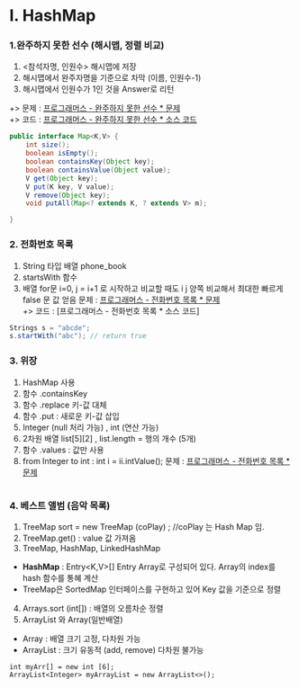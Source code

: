 # I. HashMap

### 1.완주하지 못한 선수 (해시맵, 정렬 비교) 
1) <참석자명, 인원수> 해시맵에 저장
2) 해시맵에서 완주자명을 기준으로 차막 (이름, 인원수-1)
3) 해시맵에서 인원수가 1인 것을 Answer로 리턴

+> 문제 : [프로그래머스 - 완주하지 못한 선수 * 문제 ](https://programmers.co.kr/learn/courses/30/lessons/42576)
<br> +> 코드 : [프로그래머스 - 완주하지 못한 선수 * 소스 코드](https://github.com/yjo5252/practice-java/blob/master/programmers/Hash_runner.java)
```java
public interface Map<K,V> {
    int size();
    boolean isEmpty();
    boolean containsKey(Object key);
    boolean containsValue(Object value);
    V get(Object key);
    V put(K key, V value);
    V remove(Object key);
    void putAll(Map<? extends K, ? extends V> m);

}

```
### 2. 전화번호 목록 
1) String 타입 배열 phone_book
2) startsWith 함수 
3) 배열 for문 i=0, j = i+1 로 시작하고 비교할 때도 i j 양쪽 비교해서 최대한 빠르게 false 문 값 얻음
문제 : [프로그래머스 - 전화번호 목록 * 문제 ](https://programmers.co.kr/learn/courses/30/lessons/42577)
<br> +> 코드 : [프로그래머스 - 전화번호 목록 * 소스 코드]
```java
Strings s = "abcde";
s.startWith("abc"); // return true
```

### 3. 위장 
1) HashMap 사용 
2) 함수 .containsKey 
3) 함수 .replace 키-값 대체
4) 함수 .put : 새로운 키-값 삽입
5) Integer (null 처리 가능) , int (연산 가능)
6) 2차원 배열 list[5][2] , list.length = 행의 개수 (5개)
7) 함수 .values : 값만 사용 
8) from Integer to int : int i = ii.intValue();
문제 : [프로그래머스 - 전화번호 목록 * 문제 ](https://programmers.co.kr/learn/courses/30/lessons/42578)
```java


```
### 4. 베스트 앨범 (음악 목록)
1) TreeMap sort = new TreeMap (coPlay) ; //coPlay 는 Hash Map 임.
2) TreeMap.get() : value 값 가져옴
3) TreeMap, HashMap, LinkedHashMap
- <b>HashMap</b> : Entry<K,V>[] Entry Array로 구성되어 있다. 
Array의 index를 hash 함수를 통혜 계산
- TreeMap은 SortedMap 인터페이스를 구현하고 있어 Key 값을 기준으로 정렬
4) Arrays.sort (int[]) : 배열의 오름차순 정렬 
5) ArrayList 와 Array(일반배열)
- Array : 배열 크기 고정, 다차원 가능
- ArrayList : 크기 유동적 (add, remove) 다차원 불가능
``` 
int myArr[] = new int [6];
ArrayList<Integer> myArrayList = new ArrayList<>();

```






